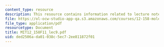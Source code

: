```yaml
---
content_type: resource
description: This resource contains information related to lecture notes.
file: https://ol-ocw-studio-app-qa.s3.amazonaws.com/courses/12-158-molecular-biogeochemistry-fall-2011/ded2506ada01038c5ec72ee811872f01_MIT12_158F11_lec9.pdf
file_type: application/pdf
resourcetype: Document
title: MIT12_158F11_lec9.pdf
uid: ded2506a-da01-038c-5ec7-2ee811872f01
---
```


